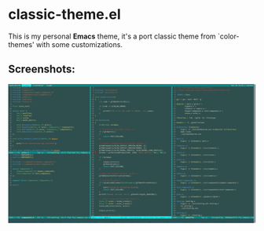 # classic-theme.el

This is my personal **Emacs** theme, it's a port classic theme from
`color-themes' with some customizations.

## Screenshots:

![Classic Theme](https://raw.githubusercontent.com/VernonGrant/classic-theme.el/main/assets/images/classic-theme.jpg "Classic Emacs theme.")
